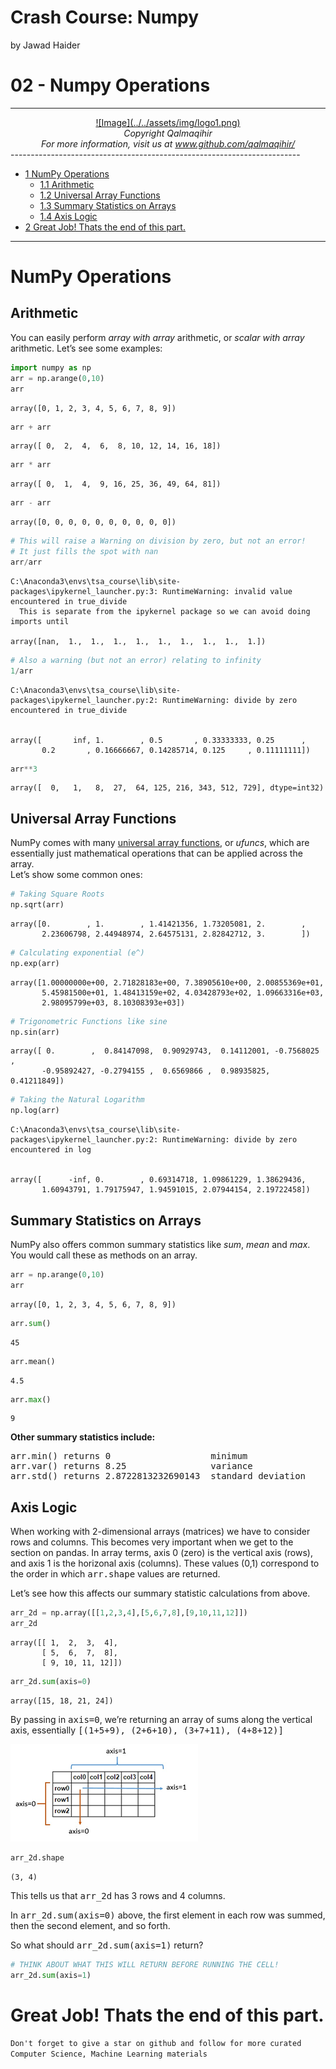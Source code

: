 Crash Course: Numpy 
================
by Jawad Haider
# **02 - Numpy Operations**
------------------------------------------------------------------------
<center>
<a href=''>![Image](../../assets/img/logo1.png)</a>
</center>
<center>
<em>Copyright Qalmaqihir</em>
</center>
<center>
<em>For more information, visit us at
<a href='http://www.github.com/qalmaqihir/'>www.github.com/qalmaqihir/</a></em>
</center>
------------------------------------------------------------------------

- <a href="#numpy-operations" id="toc-numpy-operations"><span
  class="toc-section-number">1</span> NumPy Operations</a>
  - <a href="#arithmetic" id="toc-arithmetic"><span
    class="toc-section-number">1.1</span> Arithmetic</a>
  - <a href="#universal-array-functions"
    id="toc-universal-array-functions"><span
    class="toc-section-number">1.2</span> Universal Array Functions</a>
  - <a href="#summary-statistics-on-arrays"
    id="toc-summary-statistics-on-arrays"><span
    class="toc-section-number">1.3</span> Summary Statistics on Arrays</a>
  - <a href="#axis-logic" id="toc-axis-logic"><span
    class="toc-section-number">1.4</span> Axis Logic</a>
- <a href="#great-job-thats-the-end-of-this-part."
  id="toc-great-job-thats-the-end-of-this-part."><span
  class="toc-section-number">2</span> Great Job! Thats the end of this
  part.</a>

------------------------------------------------------------------------ 

# NumPy Operations

## Arithmetic

You can easily perform *array with array* arithmetic, or *scalar with
array* arithmetic. Let’s see some examples:

``` python
import numpy as np
arr = np.arange(0,10)
arr
```

    array([0, 1, 2, 3, 4, 5, 6, 7, 8, 9])

``` python
arr + arr
```

    array([ 0,  2,  4,  6,  8, 10, 12, 14, 16, 18])

``` python
arr * arr
```

    array([ 0,  1,  4,  9, 16, 25, 36, 49, 64, 81])

``` python
arr - arr
```

    array([0, 0, 0, 0, 0, 0, 0, 0, 0, 0])

``` python
# This will raise a Warning on division by zero, but not an error!
# It just fills the spot with nan
arr/arr
```

    C:\Anaconda3\envs\tsa_course\lib\site-packages\ipykernel_launcher.py:3: RuntimeWarning: invalid value encountered in true_divide
      This is separate from the ipykernel package so we can avoid doing imports until

    array([nan,  1.,  1.,  1.,  1.,  1.,  1.,  1.,  1.,  1.])

``` python
# Also a warning (but not an error) relating to infinity
1/arr
```

    C:\Anaconda3\envs\tsa_course\lib\site-packages\ipykernel_launcher.py:2: RuntimeWarning: divide by zero encountered in true_divide
      

    array([       inf, 1.        , 0.5       , 0.33333333, 0.25      ,
           0.2       , 0.16666667, 0.14285714, 0.125     , 0.11111111])

``` python
arr**3
```

    array([  0,   1,   8,  27,  64, 125, 216, 343, 512, 729], dtype=int32)

## Universal Array Functions

NumPy comes with many [universal array
functions](http://docs.scipy.org/doc/numpy/reference/ufuncs.html), or
<em>ufuncs</em>, which are essentially just mathematical operations that
can be applied across the array.<br>Let’s show some common ones:

``` python
# Taking Square Roots
np.sqrt(arr)
```

    array([0.        , 1.        , 1.41421356, 1.73205081, 2.        ,
           2.23606798, 2.44948974, 2.64575131, 2.82842712, 3.        ])

``` python
# Calculating exponential (e^)
np.exp(arr)
```

    array([1.00000000e+00, 2.71828183e+00, 7.38905610e+00, 2.00855369e+01,
           5.45981500e+01, 1.48413159e+02, 4.03428793e+02, 1.09663316e+03,
           2.98095799e+03, 8.10308393e+03])

``` python
# Trigonometric Functions like sine
np.sin(arr)
```

    array([ 0.        ,  0.84147098,  0.90929743,  0.14112001, -0.7568025 ,
           -0.95892427, -0.2794155 ,  0.6569866 ,  0.98935825,  0.41211849])

``` python
# Taking the Natural Logarithm
np.log(arr)
```

    C:\Anaconda3\envs\tsa_course\lib\site-packages\ipykernel_launcher.py:2: RuntimeWarning: divide by zero encountered in log
      

    array([      -inf, 0.        , 0.69314718, 1.09861229, 1.38629436,
           1.60943791, 1.79175947, 1.94591015, 2.07944154, 2.19722458])

## Summary Statistics on Arrays

NumPy also offers common summary statistics like <em>sum</em>,
<em>mean</em> and <em>max</em>. You would call these as methods on an
array.

``` python
arr = np.arange(0,10)
arr
```

    array([0, 1, 2, 3, 4, 5, 6, 7, 8, 9])

``` python
arr.sum()
```

    45

``` python
arr.mean()
```

    4.5

``` python
arr.max()
```

    9

<strong>Other summary statistics include:</strong>
<pre>
arr.min() returns 0                   minimum
arr.var() returns 8.25                variance
arr.std() returns 2.8722813232690143  standard deviation
</pre>

## Axis Logic

When working with 2-dimensional arrays (matrices) we have to consider
rows and columns. This becomes very important when we get to the section
on pandas. In array terms, axis 0 (zero) is the vertical axis (rows),
and axis 1 is the horizonal axis (columns). These values (0,1)
correspond to the order in which <tt>arr.shape</tt> values are returned.

Let’s see how this affects our summary statistic calculations from
above.

``` python
arr_2d = np.array([[1,2,3,4],[5,6,7,8],[9,10,11,12]])
arr_2d
```

    array([[ 1,  2,  3,  4],
           [ 5,  6,  7,  8],
           [ 9, 10, 11, 12]])

``` python
arr_2d.sum(axis=0)
```

    array([15, 18, 21, 24])

By passing in <tt>axis=0</tt>, we’re returning an array of sums along
the vertical axis, essentially <tt>\[(1+5+9), (2+6+10), (3+7+11),
(4+8+12)\]</tt>

![Image](../../assets/img/axis_logic.png)

``` python
arr_2d.shape
```

    (3, 4)

This tells us that <tt>arr_2d</tt> has 3 rows and 4 columns.

In <tt>arr_2d.sum(axis=0)</tt> above, the first element in each row was
summed, then the second element, and so forth.

So what should <tt>arr_2d.sum(axis=1)</tt> return?

``` python
# THINK ABOUT WHAT THIS WILL RETURN BEFORE RUNNING THE CELL!
arr_2d.sum(axis=1)
```

# Great Job! Thats the end of this part.

`Don't forget to give a star on github and follow for more curated Computer Science, Machine Learning materials`

